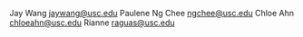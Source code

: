 Jay Wang
jaywang@usc.edu
Paulene Ng Chee
ngchee@usc.edu
Chloe Ahn
chloeahn@usc.edu
Rianne 
raguas@usc.edu

